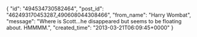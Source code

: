  {
   "id": "494534730582464",
   "post_id": "462493170453287_490608044308466",
   "from_name": "Harry Wombat",
   "message": "Where is Scott...he disappeared but seems to be floating about. HMMMM.",
   "created_time": "2013-03-21T06:09:45+0000"
 }
